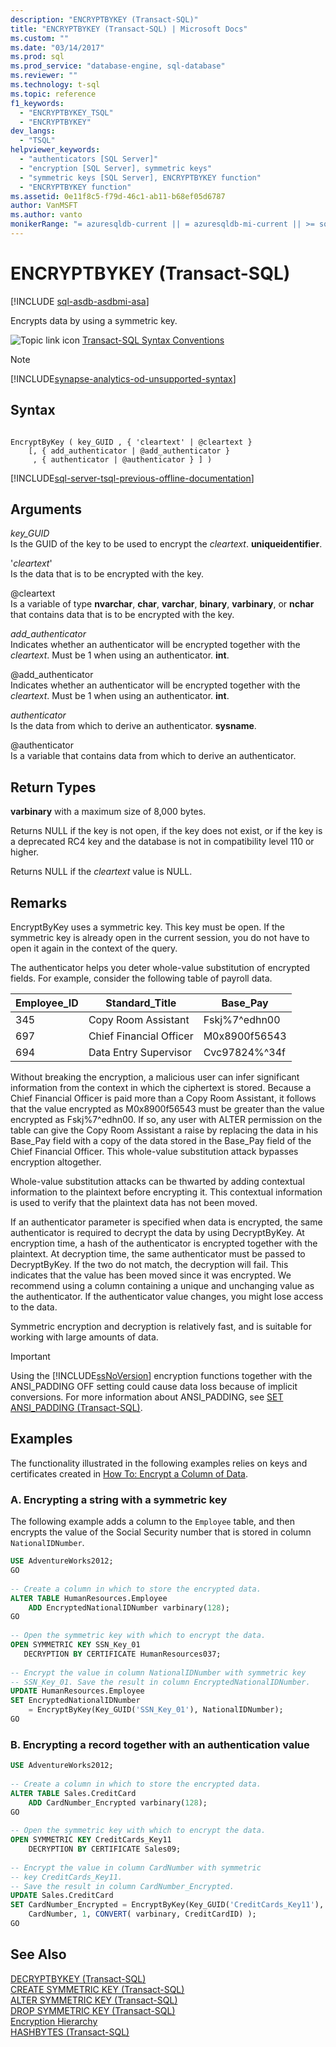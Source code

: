 ```yaml
---
description: "ENCRYPTBYKEY (Transact-SQL)"
title: "ENCRYPTBYKEY (Transact-SQL) | Microsoft Docs"
ms.custom: ""
ms.date: "03/14/2017"
ms.prod: sql
ms.prod_service: "database-engine, sql-database"
ms.reviewer: ""
ms.technology: t-sql
ms.topic: reference
f1_keywords: 
  - "ENCRYPTBYKEY_TSQL"
  - "ENCRYPTBYKEY"
dev_langs: 
  - "TSQL"
helpviewer_keywords: 
  - "authenticators [SQL Server]"
  - "encryption [SQL Server], symmetric keys"
  - "symmetric keys [SQL Server], ENCRYPTBYKEY function"
  - "ENCRYPTBYKEY function"
ms.assetid: 0e11f8c5-f79d-46c1-ab11-b68ef05d6787
author: VanMSFT
ms.author: vanto
monikerRange: "= azuresqldb-current || = azuresqldb-mi-current || >= sql-server-2016 || >= sql-server-linux-2017||= azure-sqldw-latest"
---
```

# ENCRYPTBYKEY (Transact-SQL)
[!INCLUDE [sql-asdb-asdbmi-asa](../../includes/applies-to-version/sql-asdb-asdbmi-asa.md)]

  Encrypts data by using a symmetric key.  
  
 ![Topic link icon](../../database-engine/configure-windows/media/topic-link.gif "Topic link icon") [Transact-SQL Syntax Conventions](../../t-sql/language-elements/transact-sql-syntax-conventions-transact-sql.md)

> [!NOTE]
> [!INCLUDE[synapse-analytics-od-unsupported-syntax](../../includes/synapse-analytics-od-unsupported-syntax.md)]
  
## Syntax  
  
```syntaxsql
  
EncryptByKey ( key_GUID , { 'cleartext' | @cleartext }  
    [, { add_authenticator | @add_authenticator }  
     , { authenticator | @authenticator } ] )  
```  
  
[!INCLUDE[sql-server-tsql-previous-offline-documentation](../../includes/sql-server-tsql-previous-offline-documentation.md)]

## Arguments
 *key_GUID*  
 Is the GUID of the key to be used to encrypt the *cleartext*. **uniqueidentifier**.  
  
 '*cleartext*'  
 Is the data that is to be encrypted with the key.  
  
 @cleartext  
 Is a variable of type **nvarchar**, **char**, **varchar**, **binary**, **varbinary**, or **nchar** that contains data that is to be encrypted with the key.  
  
 *add_authenticator*  
 Indicates whether an authenticator will be encrypted together with the *cleartext*. Must be 1 when using an authenticator. **int**.  
  
 @add_authenticator  
 Indicates whether an authenticator will be encrypted together with the *cleartext*. Must be 1 when using an authenticator. **int**.  
  
 *authenticator*  
 Is the data from which to derive an authenticator. **sysname**.  
  
 @authenticator  
 Is a variable that contains data from which to derive an authenticator.  
  
## Return Types  
 **varbinary** with a maximum size of 8,000 bytes.  
  
 Returns NULL if the key is not open, if the key does not exist, or if the key is a deprecated RC4 key and the database is not in compatibility level 110 or higher.  
 
 Returns NULL if the *cleartext* value is NULL.
  
## Remarks  
 EncryptByKey uses a symmetric key. This key must be open. If the symmetric key is already open in the current session, you do not have to open it again in the context of the query.  
  
 The authenticator helps you deter whole-value substitution of encrypted fields. For example, consider the following table of payroll data.  
  
|Employee_ID|Standard_Title|Base_Pay|  
|------------------|---------------------|---------------|  
|345|Copy Room Assistant|Fskj%7^edhn00|  
|697|Chief Financial Officer|M0x8900f56543|  
|694|Data Entry Supervisor|Cvc97824%^34f|  
  
 Without breaking the encryption, a malicious user can infer significant information from the context in which the ciphertext is stored. Because a Chief Financial Officer is paid more than a Copy Room Assistant, it follows that the value encrypted as M0x8900f56543 must be greater than the value encrypted as Fskj%7^edhn00. If so, any user with ALTER permission on the table can give the Copy Room Assistant a raise by replacing the data in his Base_Pay field with a copy of the data stored in the Base_Pay field of the Chief Financial Officer. This whole-value substitution attack bypasses encryption altogether.  
  
 Whole-value substitution attacks can be thwarted by adding contextual information to the plaintext before encrypting it. This contextual information is used to verify that the plaintext data has not been moved.  
  
 If an authenticator parameter is specified when data is encrypted, the same authenticator is required to decrypt the data by using DecryptByKey. At encryption time, a hash of the authenticator is encrypted together with the plaintext. At decryption time, the same authenticator must be passed to DecryptByKey. If the two do not match, the decryption will fail. This indicates that the value has been moved since it was encrypted. We recommend using a column containing a unique and unchanging value as the authenticator. If the authenticator value changes, you might lose access to the data.  
  
 Symmetric encryption and decryption is relatively fast, and is suitable for working with large amounts of data.  
  
> [!IMPORTANT]  
>  Using the [!INCLUDE[ssNoVersion](../../includes/ssnoversion-md.md)] encryption functions together with the ANSI_PADDING OFF setting could cause data loss because of implicit conversions. For more information about ANSI_PADDING, see [SET ANSI_PADDING &#40;Transact-SQL&#41;](../../t-sql/statements/set-ansi-padding-transact-sql.md).  
  
## Examples  
 The functionality illustrated in the following examples relies on keys and certificates created in [How To: Encrypt a Column of Data](../../relational-databases/security/encryption/encrypt-a-column-of-data.md).  
  
### A. Encrypting a string with a symmetric key  
 The following example adds a column to the `Employee` table, and then encrypts the value of the Social Security number that is stored in column `NationalIDNumber`.  
  
```sql  
USE AdventureWorks2012;  
GO  
  
-- Create a column in which to store the encrypted data.  
ALTER TABLE HumanResources.Employee  
    ADD EncryptedNationalIDNumber varbinary(128);   
GO  
  
-- Open the symmetric key with which to encrypt the data.  
OPEN SYMMETRIC KEY SSN_Key_01  
   DECRYPTION BY CERTIFICATE HumanResources037;  
  
-- Encrypt the value in column NationalIDNumber with symmetric key  
-- SSN_Key_01. Save the result in column EncryptedNationalIDNumber.  
UPDATE HumanResources.Employee  
SET EncryptedNationalIDNumber  
    = EncryptByKey(Key_GUID('SSN_Key_01'), NationalIDNumber);  
GO  
```  
  
### B. Encrypting a record together with an authentication value  
  
```sql 
USE AdventureWorks2012;  
  
-- Create a column in which to store the encrypted data.  
ALTER TABLE Sales.CreditCard   
    ADD CardNumber_Encrypted varbinary(128);   
GO  
  
-- Open the symmetric key with which to encrypt the data.  
OPEN SYMMETRIC KEY CreditCards_Key11  
    DECRYPTION BY CERTIFICATE Sales09;  
  
-- Encrypt the value in column CardNumber with symmetric   
-- key CreditCards_Key11.  
-- Save the result in column CardNumber_Encrypted.    
UPDATE Sales.CreditCard  
SET CardNumber_Encrypted = EncryptByKey(Key_GUID('CreditCards_Key11'),   
    CardNumber, 1, CONVERT( varbinary, CreditCardID) );  
GO  
```  
  
## See Also  
 [DECRYPTBYKEY &#40;Transact-SQL&#41;](../../t-sql/functions/decryptbykey-transact-sql.md)   
 [CREATE SYMMETRIC KEY &#40;Transact-SQL&#41;](../../t-sql/statements/create-symmetric-key-transact-sql.md)   
 [ALTER SYMMETRIC KEY &#40;Transact-SQL&#41;](../../t-sql/statements/alter-symmetric-key-transact-sql.md)   
 [DROP SYMMETRIC KEY &#40;Transact-SQL&#41;](../../t-sql/statements/drop-symmetric-key-transact-sql.md)   
 [Encryption Hierarchy](../../relational-databases/security/encryption/encryption-hierarchy.md)   
 [HASHBYTES &#40;Transact-SQL&#41;](../../t-sql/functions/hashbytes-transact-sql.md)  
  
  

